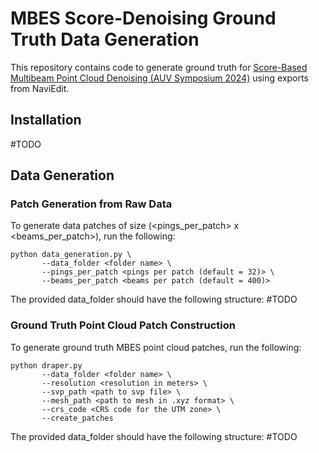 # MBES Score-Denoising Ground Truth Data Generation
This repository contains code to generate ground truth for [Score-Based Multibeam Point Cloud Denoising (AUV Symposium 2024)](https://github.com/luxiya01/mbes-score-denoise) using exports from NaviEdit.


## Installation
#TODO

## Data Generation
### Patch Generation from Raw Data
To generate data patches of size (<pings_per_patch> x <beams_per_patch>), run the following:
```
python data_generation.py \
       --data_folder <folder name> \
       --pings_per_patch <pings per patch (default = 32)> \
       --beams_per_patch <beams per patch (default = 400)>
```
The provided data_folder should have the following structure:
#TODO

### Ground Truth Point Cloud Patch Construction
To generate ground truth MBES point cloud patches, run the following:
```
python draper.py
       --data_folder <folder name> \
       --resolution <resolution in meters> \
       --svp_path <path to svp file> \
       --mesh_path <path to mesh in .xyz format> \
       --crs_code <CRS code for the UTM zone> \
       --create_patches
```
The provided data_folder should have the following structure:
#TODO
